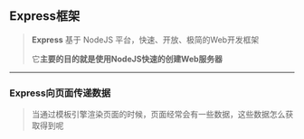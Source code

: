 ## Express框架

> **Express** 基于  NodeJS  平台，快速、开放、极简的Web开发框架
>
> 它**主要的目的就是使用NodeJS快速的创建Web服务器**

---

### Express向页面传递数据

> 当通过模板引擎渲染页面的时候，页面经常会有一些数据，这些数据怎么获取得到呢

